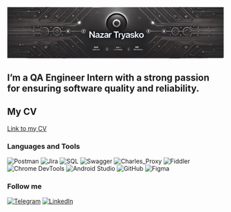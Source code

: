![Header](https://github.com/NazarT17/nazarT17/blob/main/assets/image.png)

## I’m a QA Engineer Intern with a strong passion for ensuring software quality and reliability.
## My CV
[Link to my CV](https://drive.google.com/file/d/1ItKAESdgaoTh5F_PFlUgTxu6ehShBrx9/view?usp=drive_link)

### Languages and Tools
![Postman](https://img.shields.io/badge/Postman-000000?style=for-the-badge&logo=Postman )
![Jira](https://img.shields.io/badge/Jira-000000?style=for-the-badge&logo=Jira )
![SQL](https://img.shields.io/badge/SQL-000000?style=for-the-badge&logo=MYSQl )
![Swagger](https://img.shields.io/badge/Swagger-000000?style=for-the-badge&logo=Swagger )
![Charles_Proxy](https://img.shields.io/badge/Charles_Proxy-000000?style=for-the-badge&logo=Charles_Proxy )
![Fiddler](https://img.shields.io/badge/Fiddler-000000?style=for-the-badge&logo=Fiddler )
![Chrome DevTools](https://img.shields.io/badge/Chrome%20DevTools-000000?style=for-the-badge&logo=google-chrome&logoColor=white)
![Android Studio](https://img.shields.io/badge/Android%20Studio-000000?style=for-the-badge&logo=android-studio&logoColor=3DDC84)
![GitHub](https://img.shields.io/badge/GitHub-000000?style=for-the-badge&logo=github&logoColor=white)
![Figma](https://img.shields.io/badge/Figma-000000?style=for-the-badge&logo=figma&logoColor=white)

### Follow me
[![Telegram](https://img.shields.io/badge/Telegram-2CA5E0?style=for-the-badge&logo=telegram&logoColor=white)](https://t.me/nazor321)
[![LinkedIn](https://img.shields.io/badge/LinkedIn-0A66C2?style=for-the-badge&logo=linkedin&logoColor=white)](https://www.linkedin.com/in/nazar-tryasko)
